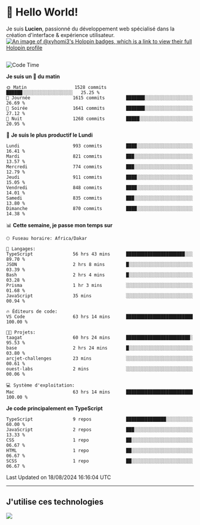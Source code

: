 # 👋 Hello World!

Je suis **Lucien**, passionné du développement web spécialisé dans la création d'interface & expérience utilisateur.
[![An image of @xyhomi3's Holopin badges, which is a link to view their full Holopin profile](https://holopin.me/xyhomi3)](https://holopin.io/@xyhomi3)

##

<!--START_SECTION:waka-->
![Code Time](http://img.shields.io/badge/Code%20Time-1%2C820%20hrs%203%20mins-blue)

**Je suis un 🐤 du matin** 

```text
🌞 Matin                  1528 commits        ██████░░░░░░░░░░░░░░░░░░░   25.25 % 
🌆 Journée                1615 commits        ███████░░░░░░░░░░░░░░░░░░   26.69 % 
🌃 Soirée                 1641 commits        ███████░░░░░░░░░░░░░░░░░░   27.12 % 
🌙 Nuit                   1268 commits        █████░░░░░░░░░░░░░░░░░░░░   20.95 % 
```
📅 **Je suis le plus productif le Lundi** 

```text
Lundi                    993 commits         ████░░░░░░░░░░░░░░░░░░░░░   16.41 % 
Mardi                    821 commits         ███░░░░░░░░░░░░░░░░░░░░░░   13.57 % 
Mercredi                 774 commits         ███░░░░░░░░░░░░░░░░░░░░░░   12.79 % 
Jeudi                    911 commits         ████░░░░░░░░░░░░░░░░░░░░░   15.05 % 
Vendredi                 848 commits         ████░░░░░░░░░░░░░░░░░░░░░   14.01 % 
Samedi                   835 commits         ███░░░░░░░░░░░░░░░░░░░░░░   13.80 % 
Dimanche                 870 commits         ████░░░░░░░░░░░░░░░░░░░░░   14.38 % 
```


📊 **Cette semaine, je passe mon temps sur** 

```text
🕑︎ Fuseau horaire: Africa/Dakar

💬 Langages: 
TypeScript               56 hrs 43 mins      ██████████████████████░░░   89.70 % 
JSON                     2 hrs 8 mins        █░░░░░░░░░░░░░░░░░░░░░░░░   03.39 % 
Bash                     2 hrs 4 mins        █░░░░░░░░░░░░░░░░░░░░░░░░   03.28 % 
Prisma                   1 hr 3 mins         ░░░░░░░░░░░░░░░░░░░░░░░░░   01.68 % 
JavaScript               35 mins             ░░░░░░░░░░░░░░░░░░░░░░░░░   00.94 % 

🔥 Éditeurs de code: 
VS Code                  63 hrs 14 mins      █████████████████████████   100.00 % 

🐱‍💻 Projets: 
taagat                   60 hrs 24 mins      ████████████████████████░   95.53 % 
base                     2 hrs 24 mins       █░░░░░░░░░░░░░░░░░░░░░░░░   03.80 % 
arcjet-challenges        23 mins             ░░░░░░░░░░░░░░░░░░░░░░░░░   00.61 % 
ouest-labs               2 mins              ░░░░░░░░░░░░░░░░░░░░░░░░░   00.06 % 

💻 Système d'exploitation: 
Mac                      63 hrs 14 mins      █████████████████████████   100.00 % 
```

**Je code principalement en TypeScript** 

```text
TypeScript               9 repos             ███████████████░░░░░░░░░░   60.00 % 
JavaScript               2 repos             ███░░░░░░░░░░░░░░░░░░░░░░   13.33 % 
CSS                      1 repo              ██░░░░░░░░░░░░░░░░░░░░░░░   06.67 % 
HTML                     1 repo              ██░░░░░░░░░░░░░░░░░░░░░░░   06.67 % 
SCSS                     1 repo              ██░░░░░░░░░░░░░░░░░░░░░░░   06.67 % 
```




 Last Updated on 18/08/2024 16:16:04 UTC
<!--END_SECTION:waka-->
---

## J'utilise ces technologies

<p align="left">
  <a href="https://skillicons.dev">
    <img src="https://skillicons.dev/icons?i=ts,js,md,scss,tailwind,react,docker,express,astro,vite,nextjs,vercel,figma,ableton" />
  </a>
</p>

